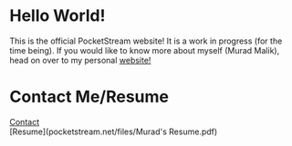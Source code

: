 # Hello World!
This is the official PocketStream website! It is a work in progress (for the time being). If you would like to know more about myself (Murad Malik), head on over to my personal [website!](https://muradhamalik.github.io/Murad-s-Page/)

# Contact Me/Resume
[Contact](https://www.vcard.link/card/DfHu)   
[Resume](pocketstream.net/files/Murad's Resume.pdf)   
